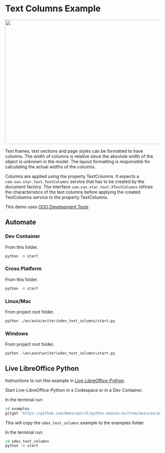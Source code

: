 # Text Columns Example

<p align="center">
  <img width="685" height="404" src="https://github.com/Amourspirit/python-ooouno-ex/assets/4193389/14d208b5-0cca-437a-aeb7-9ca1a57c97f7">
</p>

Text frames, text sections and page styles can be formatted to have columns. The width of columns is relative since the absolute width of the object is unknown in the model. The layout formatting is responsible for calculating the actual widths of the columns.

Columns are applied using the property TextColumns. It expects a `com.sun.star.text.TextColumns` service that has to be created by the document factory. The interface `com.sun.star.text.XTextColumns` refines the characteristics of the text columns before applying the created TextColumns service to the property TextColumns.


This demo uses [OOO Development Tools]

## Automate

### Dev Container

From this folder.

```sh
python -m start
```

### Cross Platform

From this folder.

```sh
python -m start
```

### Linux/Mac

From project root folder.

```sh
python ./ex/auto/writer/odev_text_columns/start.py
```

### Windows

From project root folder.

```ps
python .\ex\auto\writer\odev_text_columns\start.py
```

## Live LibreOffice Python

Instructions to run this example in [Live-LibreOffice-Python](https://github.com/Amourspirit/live-libreoffice-python).

Start Live-LibreOffice-Python in a Codespace or in a Dev Container.

In the terminal run:

```bash
cd examples
gitget 'https://github.com/Amourspirit/python-ooouno-ex/tree/main/ex/auto/writer/odev_text_columns'
```

This will copy the `odev_text_columns` example to the examples folder.

In the terminal run:

```bash
cd odev_text_columns
python -m start
```

[OOO Development Tools]: https://python-ooo-dev-tools.readthedocs.io/en/latest/
